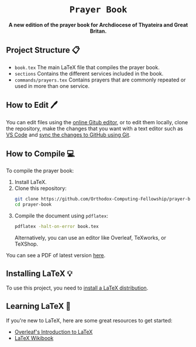 <div align="center">

  <h1><code>Prayer Book</code></h1>

<strong>A new edition of the prayer book for Archdiocese of Thyateira and Great Britan.</strong>

</div>

## Project Structure 📋

- `book.tex` The main LaTeX file that compiles the prayer book.
- `sections` Contains the different services included in the book.
- `commands/prayers.tex` Contains prayers that are commonly repeated or used in more than one service.

## How to Edit 🖊️

You can edit files using the [online Gitub editor](https://docs.github.com/en/repositories/working-with-files/managing-files/editing-files), or to edit them locally, clone the repository, make the changes that you want with a text editor such as [VS Code](https://code.visualstudio.com/) and [sync the changes to GitHub using Git](https://www.youtube.com/watch?v=hwP7WQkmECE).

## How to Compile 💻

To compile the prayer book:

1. Install LaTeX.
2. Clone this repository:
   ```sh
   git clone https://github.com/Orthodox-Computing-Fellowship/prayer-book
   cd prayer-book
   ```
3. Compile the document using `pdflatex`:
   ```sh
   pdflatex -halt-on-error book.tex
   ```
   Alternatively, you can use an editor like Overleaf, TeXworks, or TeXShop.

You can see a PDF of latest version [here](https://github.com/Orthodox-Computing-Fellowship/prayer-book/releases).

## Installing LaTeX 💡

To use this project, you need to [install a LaTeX distribution](https://www.latex-project.org/get/).

## Learning LaTeX 📖

If you're new to LaTeX, here are some great resources to get started:

- [Overleaf's Introduction to LaTeX](https://www.overleaf.com/learn/latex/Learn\_LaTeX\_in\_30\_minutes)
- [LaTeX Wikibook](https://en.wikibooks.org/wiki/LaTeX)